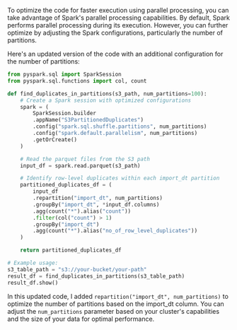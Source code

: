 To optimize the code for faster execution using parallel processing, you can take advantage of Spark's parallel processing capabilities. By default, Spark performs parallel processing during its execution. However, you can further optimize by adjusting the Spark configurations, particularly the number of partitions.

Here's an updated version of the code with an additional configuration for the number of partitions:

```python
from pyspark.sql import SparkSession
from pyspark.sql.functions import col, count

def find_duplicates_in_partitions(s3_path, num_partitions=100):
    # Create a Spark session with optimized configurations
    spark = (
        SparkSession.builder
        .appName("S3PartitionedDuplicates")
        .config("spark.sql.shuffle.partitions", num_partitions)
        .config("spark.default.parallelism", num_partitions)
        .getOrCreate()
    )

    # Read the parquet files from the S3 path
    input_df = spark.read.parquet(s3_path)

    # Identify row-level duplicates within each import_dt partition
    partitioned_duplicates_df = (
        input_df
        .repartition("import_dt", num_partitions)
        .groupBy("import_dt", *input_df.columns)
        .agg(count("*").alias("count"))
        .filter(col("count") > 1)
        .groupBy("import_dt")
        .agg(count("*").alias("no_of_row_level_duplicates"))
    )

    return partitioned_duplicates_df

# Example usage:
s3_table_path = "s3://your-bucket/your-path"
result_df = find_duplicates_in_partitions(s3_table_path)
result_df.show()
```

In this updated code, I added `repartition("import_dt", num_partitions)` to optimize the number of partitions based on the import_dt column. You can adjust the `num_partitions` parameter based on your cluster's capabilities and the size of your data for optimal performance.
